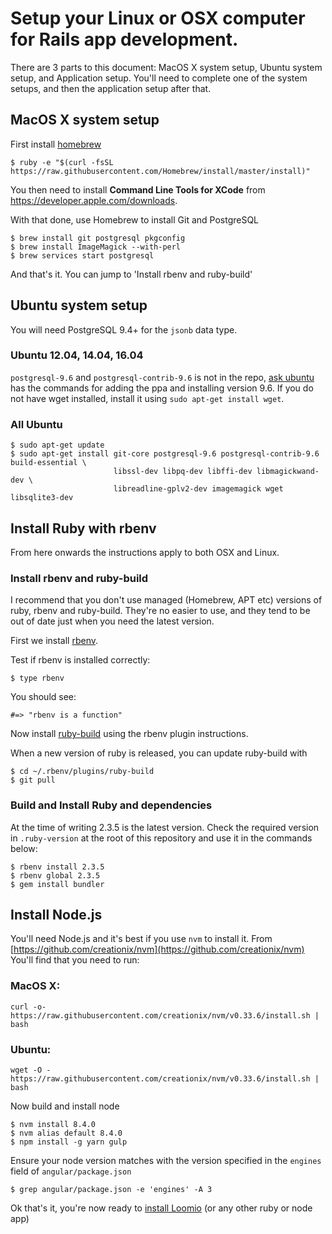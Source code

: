 # Setup your Linux or OSX computer for Rails app development.

There are 3 parts to this document: MacOS X system setup, Ubuntu system setup, and Application setup. You'll need to complete one of the system setups, and then the application setup after that.

## MacOS X system setup

First install [homebrew](http://brew.sh)

```
$ ruby -e "$(curl -fsSL https://raw.githubusercontent.com/Homebrew/install/master/install)"
```

You then need to install __Command Line Tools for XCode__ from https://developer.apple.com/downloads.

With that done, use Homebrew to install Git and PostgreSQL

```
$ brew install git postgresql pkgconfig
$ brew install ImageMagick --with-perl
$ brew services start postgresql
```

And that's it. You can jump to 'Install rbenv and ruby-build'

## Ubuntu system setup

You will need PostgreSQL 9.4+ for the `jsonb` data type.

### Ubuntu 12.04, 14.04, 16.04

```postgresql-9.6``` and ```postgresql-contrib-9.6``` is not in the repo, [ask ubuntu](https://askubuntu.com/questions/831292/how-do-i-install-postgresql-9-6-on-any-ubuntu-version) has the commands for adding the ppa and installing version 9.6.
If you do not have wget installed, install it using ```sudo apt-get install wget```.

### All Ubuntu

```
$ sudo apt-get update
$ sudo apt-get install git-core postgresql-9.6 postgresql-contrib-9.6 build-essential \
                       libssl-dev libpq-dev libffi-dev libmagickwand-dev \
                       libreadline-gplv2-dev imagemagick wget libsqlite3-dev
```

## Install Ruby with rbenv

From here onwards the instructions apply to both OSX and Linux.

### Install rbenv and ruby-build

I recommend that you don't use managed (Homebrew, APT etc) versions of ruby, rbenv and ruby-build. They're no easier to use, and they tend to be out of date just when you need the latest version.

First we install [rbenv](https://github.com/sstephenson/rbenv#installation).

Test if rbenv is installed correctly:
```
$ type rbenv
```

You should see:
```
#=> "rbenv is a function"
```

Now install [ruby-build](https://github.com/sstephenson/ruby-build#readme) using the rbenv plugin instructions.

When a new version of ruby is released, you can update ruby-build with
```
$ cd ~/.rbenv/plugins/ruby-build
$ git pull
```

### Build and Install Ruby and dependencies

At the time of writing 2.3.5 is the latest version. Check the required version in ```.ruby-version``` at the root of this repository and use it in the commands below:
```
$ rbenv install 2.3.5
$ rbenv global 2.3.5
$ gem install bundler
```

## Install Node.js

You'll need Node.js and it's best if you use `nvm` to install it. From [https://github.com/creationix/nvm](https://github.com/creationix/nvm) You'll find that you need to run:

### MacOS X:
```
curl -o- https://raw.githubusercontent.com/creationix/nvm/v0.33.6/install.sh | bash
```

### Ubuntu:
```
wget -O - https://raw.githubusercontent.com/creationix/nvm/v0.33.6/install.sh | bash
```

Now build and install node

```
$ nvm install 8.4.0
$ nvm alias default 8.4.0
$ npm install -g yarn gulp
```

Ensure your node version matches with the version specified in the `engines` field of `angular/package.json`
```
$ grep angular/package.json -e 'engines' -A 3
```

Ok that's it, you're now ready to [install Loomio](quickstart.md) (or any other ruby or node app)

